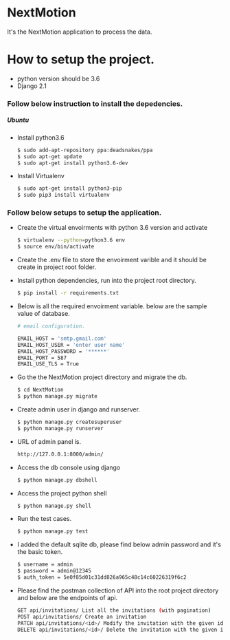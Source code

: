 # NextMotion

It's the NextMotion application to process the data.

# How to setup the project.
  - python version should be 3.6
  - Django 2.1

### Follow below instruction to install the depedencies.


##### Ubuntu

- Install python3.6
	```sh
	$ sudo add-apt-repository ppa:deadsnakes/ppa
    $ sudo apt-get update
    $ sudo apt-get install python3.6-dev
	```
- Install Virtualenv
	```sh
	$ sudo apt-get install python3-pip
	$ sudo pip3 install virtualenv 
	```

### Follow below setups to setup the application.
- Create the virtual envoirments with python 3.6 version and activate
    ```sh
    $ virtualenv --python=python3.6 env
    $ source env/bin/activate
    ```

- Create the .env file to store the envoirment varible and it should be create in project root folder.
- Install python  dependencies, run into the project root directory.
	```sh
    $ pip install -r requirements.txt
    ```
- Below is all the required envoirment variable. below are the sample value of database.
    ```sh
    # email configuration.

    EMAIL_HOST = 'smtp.gmail.com'
    EMAIL_HOST_USER = 'enter user name'
    EMAIL_HOST_PASSWORD = '******'
    EMAIL_PORT = 587
    EMAIL_USE_TLS = True
    ```
- Go the the NextMotion project directory and migrate the db.
    ```sh
    $ cd NextMotion
    $ python manage.py migrate
    ```
   
- Create admin user in django and runserver.
    ```sh
    $ python manage.py createsuperuser
    $ python manage.py runserver
    ```
- URL of admin panel is.
	```sh
	http://127.0.0.1:8000/admin/
	```
 
- Access the db console using django
	```sh
	$ python manage.py dbshell
	```
- Access the project python shell
	```sh
	$ python manage.py shell
	```

- Run the test cases.
    ```sh
    $ python manage.py test
    ```

- I added the default sqlite db, please find below admin password and it's the basic token.

    ```sh
    $ username = admin
    $ password = admin@12345
    $ auth_token = 5e0f85d01c31dd826a965c48c14c60226319f6c2
    ```
- Please find the postman collection of API into the root project directory and below are the endpoints of api.
    
    ```sh
    GET api/invitations/ List all the invitations (with pagination) 
    POST api/invitations/ Create an invitation
    PATCH api/invitations/<id>/ Modify the invitation with the given id
    DELETE api/invitations/<id>/ Delete the invitation with the given id
    ```
